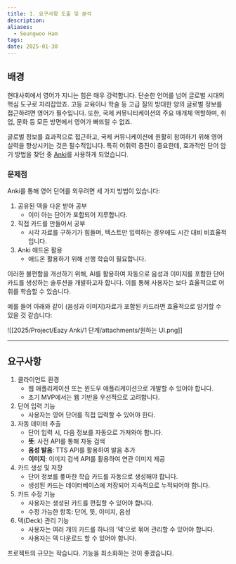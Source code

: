 ```yaml
---
title: 1. 요구사항 도출 및 분석
description: 
aliases:
  - Seungwoo Ham
tags: 
date: 2025-01-30
---
```

## 배경

현대사회에서 영어가 지니는 힘은 매우 강력합니다. 단순한 언어를 넘어 글로벌 시대의 핵심 도구로 자리잡았죠. 고등 교육이나 학술 등 고급 질의 방대한 양의 글로벌 정보를 접근하려면 영어가 필수입니다. 또한, 국제 커뮤니티케이션의 주요 매개체 역할하며, 취업, 문화 등 모든 방면에서 영어가 빠뜨릴 수 없죠. 

글로벌 정보를 효과적으로 접근하고, 국제 커뮤니케이션에 원활히 참여하기 위해 영어 실력을 향상시키는 것은 필수적입니다. 특히 어휘력 증진이 중요한데, 효과적인 단어 암기 방법을 찾던 중 [Anki](https://apps.ankiweb.net/)를 사용하게 되었습니다.

### 문제점

Anki를 통해 영어 단어를 외우려면 세 가지 방법이 있습니다:

1. 공유된 덱을 다운 받아 공부
	- 이미 아는 단어가 포함되어 지루합니다.
2. 직접 카드를 만들어서 공부
	- 시각 자료를 구하기가 힘들며, 텍스트만 입력하는 경우에도 시간 대비 비효율적입니다.
3. Anki 애드온 활용
	- 애드온 활용하기 위해 선행 학습이 필요합니다.

이러한 불편함을 개선하기 위해, AI를 활용하여 자동으로 음성과 이미지를 포함한 단어 카드를 생성하는 솔루션을 개발하고자 합니다. 이를 통해 사용자는 보다 효율적으로 어휘를 학습할 수 있습니다.

예를 들어 아래와 같이 (음성과 이미지)자료가 포함된 카드라면 효율적으로 암기할 수 있을 것 같습니다:

![[2025/Project/Eazy Anki/1 단계/attachments/원하는 UI.png]]

---

## 요구사항

1. 클라이언트 환경
	- 웹 애플리케이션 또는 윈도우 애플리케이션으로 개발할 수 있어야 합니다.
	- 초기 MVP에서는 웹 기반을 우선적으로 고려합니다.
2. 단어 입력 기능
	- 사용자는 영어 단어를 직접 입력할 수 있어야 한다.
3. 자동 데이터 추출
	- 단어 입력 시, 다음 정보를 자동으로 가져와야 합니다.
	- **뜻**: 사전 API를 통해 자동 검색
	- **음성 발음**: TTS API를 활용하여 발음 추가
	- **이미지**: 이미지 검색 API를 활용하여 연관 이미지 제공
4. 카드 생성 및 저장
	- 단어 정보를 퐇마한 학습 카드를 자동으로 생성해야 합니다.
	- 생성된 카드는 데이터베이스에 저장되어 지속적으로 누적되어야 합니다.
5. 카드 수정 기능
	- 사용자는 생성된 카드를 편집할 수 있어야 합니다.
	- 수정 가능한 항목: 단어, 뜻, 이미지, 음성
6. 덱(Deck) 관리 기능
	- 사용자는 여러 개의 카드를 하나의 ‘덱’으로 묶어 관리할 수 있어야 합니다.
	- 사용자는 덱 다운로드 할 수 있어야 합니다.


프로젝트의 규모는 작습니다. 기능을 최소화하는 것이 좋겠습니다.